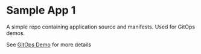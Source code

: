 # Sample App 1

A simple repo containing application source and manifests. Used for GitOps demos.

See [GitOps Demo](https://github.com/davidxw/gitops-demo-infra) for more details
